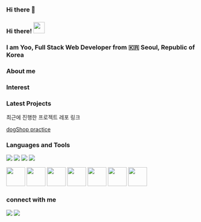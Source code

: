 ### Hi there 👋

<!--
**KimEunhyuk/KimEunhyuk** is a ✨ _special_ ✨ repository because its `README.md` (this file) appears on your GitHub profile.

Here are some ideas to get you started:

- 🔭 I’m currently working on ...
- 🌱 I’m currently learning ...
- 👯 I’m looking to collaborate on ...
- 🤔 I’m looking for help with ...
- 💬 Ask me about ...
- 📫 How to reach me: ...
- 😄 Pronouns: ...
- ⚡ Fun fact: ...
-->

### Hi there! <img src="https://raw.githubusercontent.com/MartinHeinz/MartinHeinz/master/wave.gif" width="30px">
### I am Yoo, Full Stack Web Developer from :kr: Seoul, Republic of Korea 

### About me

### Interest

### Latest Projects
최근에 진행한 프로젝트 레포 링크

[dogShop practice](https://github.com/KimEunhyuk/shopProj.git)

### Languages and Tools

<p>
<img src="https://img.shields.io/badge/HTML5-E34F26?&style=flat-square&logo=html5&logoColor=white"/> 
<img src="https://img.shields.io/badge/CSS3-1572B6?style=flat-square&logo=css3&logoColor=white" /> 
<img src="https://img.shields.io/badge/JavaScript-323330?style=flat-square&logo=javascript&logoColor=F7DF1E" />
<img src="https://img.shields.io/badge/Python-3766AB?style=flat-square&logo=Python&logoColor=white"/> 
</p>

<p>
<img src="https://cdn.jsdelivr.net/gh/devicons/devicon/icons/mysql/mysql-original-wordmark.svg" width="50" height="50"/>
<img src="https://cdn.jsdelivr.net/gh/devicons/devicon/icons/html5/html5-original-wordmark.svg" width="50" height="50"/>
<img src="https://cdn.jsdelivr.net/gh/devicons/devicon/icons/css3/css3-original-wordmark.svg" width="50" height="50"/>
<img src="https://cdn.jsdelivr.net/gh/devicons/devicon/icons/javascript/javascript-original.svg" width="50" height="50"/>
<img src="https://cdn.jsdelivr.net/gh/devicons/devicon/icons/python/python-original-wordmark.svg" width="50" height="50"/>
<img src="https://cdn.jsdelivr.net/gh/devicons/devicon/icons/java/java-original-wordmark.svg" width="50" height="50"/>
<img src="https://cdn.jsdelivr.net/gh/devicons/devicon/icons/vscode/vscode-original-wordmark.svg" width="50" height="50"/>
</p>

### connect with me
<p>

</p>

<!-- status bar -->
  <img src="https://github-readme-stats.vercel.app/api?username=KimEunhyuk&layout=compact&show_icons=true&theme=vue&hide_border=true" />
  <img src="https://github-readme-stats.vercel.app/api/top-langs/?username=KimEunhyuk&layout=compact&theme=vue&hide_border=true" />
